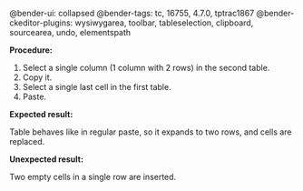 @bender-ui: collapsed
@bender-tags: tc, 16755, 4.7.0, tptrac1867
@bender-ckeditor-plugins: wysiwygarea, toolbar, tableselection, clipboard, sourcearea, undo, elementspath

**Procedure:**

1. Select a single column (1 column with 2 rows) in the second table.
2. Copy it.
3. Select a single last cell in the first table.
4. Paste.

**Expected result:**

Table behaves like in regular paste, so it expands to two rows, and cells are replaced.

**Unexpected result:**

Two empty cells in a single row are inserted.

